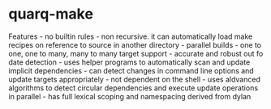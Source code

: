 quarq-make
==========

Features
     - no builtin rules
     - non recursive. it can automatically load make recipes on reference to source in another directory
     - parallel builds
     - one to one, one to many, many to many target support
     - accurate and robust out fo date detection
     - uses helper programs to automatically scan and update implicit dependencies
     - can detect changes in command line options and update targets appropriately
     - not dependent on the shell
     - uses aldvanced algorithms to detect circular dependencies and execute update operations in parallel
     - has full lexical scoping and namespacing derived from dylan
